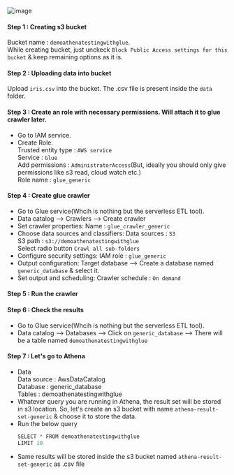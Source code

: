 ![image](https://github.com/user-attachments/assets/76ec861f-60c8-4e76-9c46-a6ec53c92e95)

#### Step 1 : Creating s3 bucket
Bucket name : `demoathenatestingwithglue`.</br>
While creating bucket, just unckeck `Block Public Access settings for this bucket` & keep remaining options as it is.
#### Step 2 : Uploading data into bucket
Upload `iris.csv` into the bucket. The .csv file is present inside the `data` folder.
#### Step 3 : Create an role with necessary permissions. Will attach it to glue crawler later.
- Go to IAM service.</br>
- Create Role.</br>
  Trusted entity type : `AWS service`</br>
  Service : `Glue`</br>
  Add permissions : `AdministratorAccess`(But, ideally you should only give permissions like s3 read, cloud watch etc.)</br>
  Role name : `glue_generic`</br>
#### Step 4 : Create glue crawler
- Go to Glue service(Whcih is nothing but the serverless ETL tool).
- Data catalog --> Crawlers --> Create crawler
- Set crawler properties:
  Name : `glue_crawler_generic`</br>
- Choose data sources and classifiers:
  Data sources : `S3`</br>
  S3 path : `s3://demoathenatestingwithglue`</br>
  Select radio button `Crawl all sub-folders`</br>
- Configure security settings:
  IAM role : `glue_generic`
- Output configuration:
  Target database --> Create a database named `generic_database` & select it.
- Set output and scheduling:
  Crawler schedule : `On demand`
#### Step 5 : Run the crawler
#### Step 6 : Check the results
- Go to Glue service(Whcih is nothing but the serverless ETL tool).
- Data catalog --> Databases --> Click on `generic_database` --> There will be a table named `demoathenatestingwithglue`
#### Step 7 : Let's go to Athena
- Data</br>
  Data source : AwsDataCatalog</br>
  Database : generic_database</br>
  Tables : demoathenatestingwithglue
- Whatever query you are running in Athena, the result set will be stored in s3 location.
  So, let's create an s3 bucket with name `athena-result-set-generic` & choose it to store the data.
- Run the below query
  ```python
  SELECT * FROM demoathenatestingwithglue
  LIMIT 10
  ```
- Same results will be stored inside the s3 bucket named `athena-result-set-generic` as .csv file
  
